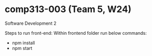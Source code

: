 # comp313-003 (Team 5, W24)
 Software Development 2

 Steps to run front-end:
 Within frontend folder run below commands:
 - npm install
 - npm start
